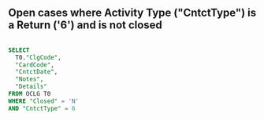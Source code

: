 ## Open cases where Activity Type ("CntctType") is a Return ('6') and is not closed 


```sql

SELECT
  T0."ClgCode",
  "CardCode",
  "CntctDate",
  "Notes",
  "Details"
FROM OCLG T0
WHERE "Closed" = 'N'
AND "CntctType" = 6

```
